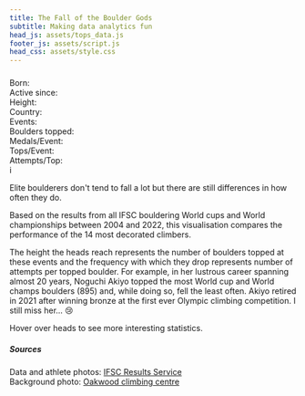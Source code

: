 ```yaml
---
title: The Fall of the Boulder Gods
subtitle: Making data analytics fun
head_js: assets/tops_data.js
footer_js: assets/script.js
head_css: assets/style.css
---
```


<div id="details">
    <h3 id="name-div"></h3>
    <div id="details-grid">
        <div class="col-1">
            <div id="athlete-grid">
                <div class="flex-column">
                    <div class="table" id="birth-year-div">
                        <div>Born:</div>
                        <div id="birth-year"></div>
                    </div>
                    <div class="table" id="active-since-div">
                        <div>Active since:</div>
                        <div id="active-since"></div>
                    </div>
                </div>
                <div class="flex-column">
                    <div class="table" id="height-div">
                        <div>Height:</div>
                        <div id="height"></div>
                    </div>
                    <div class="table" id="country-div">
                        <div>Country:</div>
                        <div id="country"></div>
                    </div>
                </div>
            </div>
            <div id="medals">
                <div id="gold" class="medal"></div>
                <div id="silver" class="medal"></div>
                <div id="bronze" class="medal"></div>
            </div>
        </div>
        <div class="col-2">
            <div class="table" id="events-div">
                <div>Events:</div>
                <div id="participations"></div>
            </div>
            <div class="table" id="tops-div">
                <div>Boulders topped:</div>
                <div id="tops"></div>
            </div>
            <div class="table" id="medals-per-event-div">
                <div>Medals/Event:</div>
                <div id="medals-per-event"></div>
            </div>
            <div class="table" id="tops-per-event-div">
                <div>Tops/Event:</div>
                <div id="tops-per-event"></div>
            </div>
            <div class="table" id="fall-freq-div">
                <div>Attempts/Top:</div>
                <div id="fall-freq"></div>
            </div>
        </div>
    </div>
</div>
<div id="text-container">
        <div id="info" class="beating">i</div>
        <div id="description">
            <p>Elite boulderers don't tend to fall a lot but there are still differences in how often they do.
            </p>
            <p>Based on the results from all IFSC bouldering World cups and World championships between 2004 and 2022, this
                visualisation compares the performance of the 14 most decorated climbers.</p>
            <p>The height the heads reach represents the number of boulders topped at these events and the
                frequency
                with which they drop represents number of attempts per topped boulder. For example, in her
                lustrous
                career spanning almost 20 years, Noguchi Akiyo topped the most World cup and World champs
                boulders
                (895) and, while doing so,
                fell the least often. Akiyo retired in 2021 after winning bronze at the first ever Olympic
                climbing
                competition. I still miss her... &#128546;</p>
            <p>Hover over heads to see more interesting statistics.</p>
            </p>
        </div>
    </div>
<div id="main-section-container">
    <div id="viz-backgroud"></div>
    <div id="viz-container">
        <div id="viz"></div>
        <div id="credit">
            <h5>Sources</h5>
            <div>Data and athlete photos: <a href="https://ifsc.results.info/#/" target="_blank">IFSC Results
                    Service</a></div>
            <div>Background photo: <a href="https://www.oakwoodclimbingcentre.com/" target="_blank">Oakwood
                    climbing
                    centre</a>
            </div>
        </div>
    </div>
</div>
<div id="loading-mask"></div>

<style id="animations"></style>
